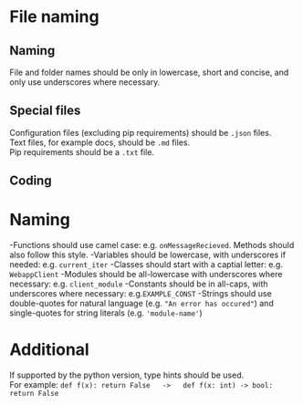 # File naming
## Naming
File and folder names should be only in lowercase, short and concise, and only use underscores where necessary. <br/>

## Special files
Configuration files (excluding pip requirements) should be `.json` files. <br/>
Text files, for example docs, should be `.md` files. <br/>
Pip requirements should be a `.txt` file. <br/>

## Coding 

# Naming
-Functions should use camel case: e.g. `onMessageRecieved`. Methods should also follow this style.
-Variables should be lowercase, with underscores if needed: e.g. `current_iter`
-Classes should start with a captial letter: e.g. `WebappClient`
-Modules should be all-lowercase with underscores where necessary: e.g. `client_module`
-Constants should be in all-caps, with underscores where necessary: e.g.`EXAMPLE_CONST`
-Strings should use double-quotes for natural language (e.g. `"An error has occured"`) and single-quotes for string literals (e.g. `'module-name'`)

# Additional
If supported by the python version, type hints should be used. <br/>
For example: `def f(x): return False   ->   def f(x: int) -> bool: return False` 
